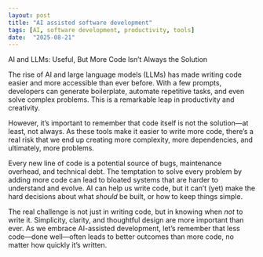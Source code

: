 ```yaml
---
layout: post
title: "AI assisted software development"
tags: [AI, software development, productivity, tools]
date:  "2025-08-21"
---
```


AI and LLMs: Useful, But More Code Isn’t Always the Solution

The rise of AI and large language models (LLMs) has made writing code easier and more accessible than ever before. With a few prompts, developers can generate boilerplate, automate repetitive tasks, and even solve complex problems. This is a remarkable leap in productivity and creativity.

However, it’s important to remember that code itself is not the solution—at least, not always. As these tools make it easier to write more code, there’s a real risk that we end up creating more complexity, more dependencies, and ultimately, more problems.

Every new line of code is a potential source of bugs, maintenance overhead, and technical debt. The temptation to solve every problem by adding more code can lead to bloated systems that are harder to understand and evolve. AI can help us write code, but it can’t (yet) make the hard decisions about what *should* be built, or how to keep things simple.

The real challenge is not just in writing code, but in knowing when *not* to write it. Simplicity, clarity, and thoughtful design are more important than ever. As we embrace AI-assisted development, let’s remember that less code—done well—often leads to better outcomes than more code, no matter how quickly it’s written.
